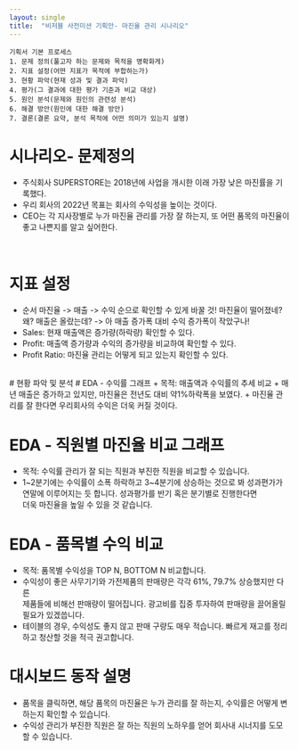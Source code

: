 ```yaml
---
layout: single
title:  "비저블 사전미션 기획안- 마진율 관리 시나리오"
---
```


    기획서 기본 프로세스
    1. 문제 정의(풀고자 하는 문제와 목적을 명확화게)
    2. 지표 설정(어떤 지표가 목적에 부합하는가)
    3. 현황 파악(현재 성과 및 결과 파악)
    4. 평가(그 결과에 대한 평가 기준과 비교 대상)
    5. 원인 분석(문제와 원인의 관련성 분석)
    6. 해결 방안(원인에 대한 해결 방안)
    7. 결론(결론 요약, 분석 목적에 어떤 의미가 있는지 설명)

# 시나리오- 문제정의
+ 주식회사 SUPERSTORE는 2018년에 사업을 개시한 이래 가장 낮은 마진률을 기록했다.
+ 우리 회사의 2022년 목표는 회사의 수익성을 높이는 것이다.
+ CEO는 각 지사장별로 누가 마진율 관리를 가장 잘 하는지, 또 어떤 품목의 마진율이 좋고 나쁜지를 알고 싶어한다.
<br/>

# 지표 설정
+ 순서 마진율 -> 매출 -> 수익 순으로 확인할 수 있게 바꿀 것!
마진율이 떨어졌네? 왜? 매출은 올랐는데? -> 아 매출 증가폭 대비 수익 증가폭이 작았구나!
+ Sales: 현재 매출액은 증가량(하락량) 확인할 수 있다.
+ Profit: 매출액 증가량과 수익의 증가량을 비교하여 확인할 수 있다.
+ Profit Ratio: 마진율 관리는 어떻게 되고 있는지 확인할 수 있다.

<br/>
# 현황 파악 및 분석
# EDA - 수익률 그래프
+ 목적: 매출액과 수익률의 추세 비교
+ 매년 매출은 증가하고 있지만, 마진율은 전년도 대비 약1%하락폭을 보였다.
+ 마진율 관리를 잘 한다면 우리회사의 수익은 더욱 커질 것이다.

# EDA - 직원별 마진율 비교 그래프
+ 목적: 수익률 관리가 잘 되는 직원과 부진한 직원을 비교할 수 있습니다.
+ 1~2분기에는 수익률이 소폭 하락하고 3~4분기에 상승하는 것으로 봐 성과편가가
<br/> 연말에 이루어지는 듯 합니다. 성과평가를 반기 혹은 분기별로 진행한다면
<br/> 더욱 마진율을 높일 수 있을 것 같습니다.

# EDA - 품목별 수익 비교
+ 목적: 품목별 수익성을 TOP N, BOTTOM N 비교합니다.
+ 수익성이 좋은 사무기기와 가전제품의 판매량은 각각 61%, 79.7% 상승했지만 다른
<br/> 제품들에 비해선 판매량이 떨어집니다. 광고비를 집중 투자하여 판매량을 끌어올릴 필요가 있겠씁니다.
+ 테이블의 경우, 수익성도 좋지 않고 판매 구량도 매우 적습니다. 빠르게 재고를 정리하고 청산할 것을 적극 권고합니다.

# 대시보드 동작 설명
+ 품목을 클릭하면, 해당 품목의 마진율은 누가 관리를 잘 하는지, 수익률은 어떻게 변하는지 확인할 수 있습니다.
+ 수익성 관리가 부진한 직원은 잘 하는 직원의 노하우를 얻어 회사내 시너지를 도모할 수 있습니다.

